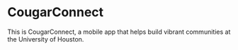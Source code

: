 # CougarConnect

This is CougarConnect, a mobile app that helps build vibrant communities at the University of Houston.
